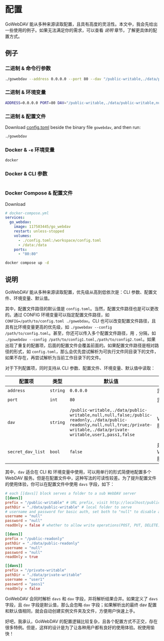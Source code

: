 # 配置

GoWebDAV 能从多种来源读取配置，且具有高度的灵活性。本文中，我会先给出一些使用的例子。如果无法满足你的需求，可以查看 *说明* 章节，了解更具体的配置方式。

## 例子

### 二进制 & 命令行参数

```sh
./gowebdav --address 0.0.0.0 --port 80 --dav "/public-writable,./data/public-writable,null,null,false;/public-readonly,./data/public-readonly,null,null,true;/private-writable,./data/private-writable,user1,pass1,false"
```

### 二进制 & 环境变量

```sh
ADDRESS=0.0.0.0 PORT=80 DAV="/public-writable,./data/public-writable,null,null,false;/public-readonly,./data/public-readonly,null,null,true;/private-writable,./data/private-writable,user1,pass1,false" ./gowebdav
```

### 二进制 & 配置文件

Download [config.toml](https://github.com/117503445/GoWebDAV/releases/latest/download/config.toml) beside the binary file `gowebdav`, and then run:

```sh
./gowebdav
```

### Docker & `-e` 环境变量

```sh
docker
```

### Docker & CLI 参数

```sh
```

### Docker Compose & 配置文件

Download 

```yaml
# docker-compose.yml
services:
  go_webdav:
    image: 117503445/go_webdav
    restart: unless-stopped
    volumes:
      - ./config.toml:/workspace/config.toml
      - /data:/data
    ports:
      - "80:80"
```

```sh
docker compose up -d
```

## 说明

GoWebDAV 能从多种来源读取配置，优先级从高到低依次是：CLI 参数、配置文件、环境变量、默认值。

其中，配置文件路径的默认值是 `config.toml`。当然，配置文件路径也是可以更改的。通过 CONFIG 环境变量可以指定配置文件路径，如 `CONFIG=/path/to/config.toml ./gowebdav`。CLI 也可以改变配置文件路径，且具有比环境变量更高的优先级，如 `./gowebdav --config /path/to/config.toml`。甚至，你还可以传入多个配置文件路径，用 `,` 分隔，如 `./gowebdav --config /path/to/config1.toml,/path/to/config2.toml`。如果出现了重复的配置项，后面的配置文件会覆盖前面的。如果配置文件路径是相对路径的形式，如 `config.toml`，那么会优先尝试解析为可执行文件同目录下的文件，如果不存在，再尝试解析为当前工作目录下的文件。

对于下列配置项，同时支持从 CLI 参数、配置文件、环境变量、默认值中读取：

| 配置项 | 类型 | 默认值 | 说明 | CLI | 配置文件 | 环境变量 |
| --- | --- | --- | --- | --- | --- | --- |
| `address` | `string` | `0.0.0.0` | 监听地址 | `--address 0.0.0.0` | `address = "0.0.0.0"` | `ADDRESS=0.0.0.0` |
| `port` | `int` | `80` | 监听端口 | `--port 80` | `port = 80` | `PORT=80` |
| `dav` | `string` | `/public-writable,./data/public-writable,null,null,false;/public-readonly,./data/public-readonly,null,null,true;/private-writable,./data/private-writable,user1,pass1,false` | WebDAV 服务配置 | `--dav "/public-writable,./data/public-writable,null,null,false;/public-readonly,./data/public-readonly,null,null,true;/private-writable,./data/private-writable,user1,pass1,false"` | `dav = "/public-writable,./data/public-writable,null,null,false;/public-readonly,./data/public-readonly,null,null,true;/private-writable,./data/private-writable,user1,pass1,false"` | `DAV="/public-writable,./data/public-writable,null,null,false;/public-readonly,./data/public-readonly,null,null,true;/private-writable,./data/private-writable,user1,pass1,false"` |
| `secret_dav_list` | `bool` | `false` | 是否隐藏 WebDAV 服务列表 | `--secret-dav-list` | `secret_dav_list = true` | `SECRET_DAV_LIST=true` |

其中，`dav` 适合在 CLI 和 环境变量中使用，可以用单行的形式简便地配置多个 WebDAV 服务。但是在配置文件中，这种写法的可读性较差。为了提升配置文件的使用体验，你可以在配置文件中使用 `davs` 字段，如下：

```toml
# each [[davs]] block serves a folder to a sub WebDAV server
[[davs]]
prefix = "/public-writable" # URL prefix, visit http://localhost/public-writable to access in browser, or use WebDAV client
pathDir = "./data/public-writable" # local folder to serve
# username and password for basic auth, set both to "null" to disable auth
username = "null"
password = "null"
readOnly = false # whether to allow write operations(POST, PUT, DELETE)

[[davs]]
prefix = "/public-readonly"
pathDir = "./data/public-readonly"
username = "null"
password = "null"
readOnly = true

[[davs]]
prefix = "/private-writable"
pathDir = "./data/private-writable"
username = "user1"
password = "pass1"
readOnly = false
```

GoWebDAV 会同时解析 `davs` 和 `dav` 字段，并将解析结果合并。如果定义了 `davs` 字段，且 `dav` 字段是默认值，那么会忽略 `dav` 字段；如果解析出的最终 dav 配置和默认值相同，就会自动创建实例文件夹及文件，方便用户快速上手。

好吧，我承认，GoWebDAV 的配置逻辑比较复杂，且各个配置方式不正交，存在很多特例。但是，这样的设计是为了让各种用户都有良好的使用体验。祝使用愉快！